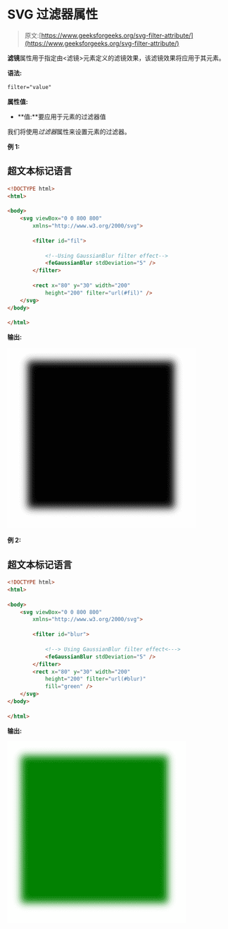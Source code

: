 # SVG 过滤器属性

> 原文:[https://www.geeksforgeeks.org/svg-filter-attribute/](https://www.geeksforgeeks.org/svg-filter-attribute/)

**滤镜**属性用于指定由<滤镜>元素定义的滤镜效果，该滤镜效果将应用于其元素。

**语法:**

```html
filter="value"

```

**属性值:**

*   **值:**要应用于元素的过滤器值

我们将使用*过滤器*属性来设置元素的过滤器。

**例 1:**

## 超文本标记语言

```html
<!DOCTYPE html>
<html>

<body>
    <svg viewBox="0 0 800 800" 
        xmlns="http://www.w3.org/2000/svg">

        <filter id="fil">

            <!--Using GaussianBlur filter effect-->
            <feGaussianBlur stdDeviation="5" />
        </filter>

        <rect x="80" y="30" width="200" 
            height="200" filter="url(#fil)" />
    </svg>
</body>

</html>
```

**输出:**

![](img/97620ab82563cd987dd3acbcd50b3564.png)

**例 2:**

## 超文本标记语言

```html
<!DOCTYPE html>
<html>

<body>
    <svg viewBox="0 0 800 800" 
        xmlns="http://www.w3.org/2000/svg">

        <filter id="blur">

            <!--> Using GaussianBlur filter effect<--->
            <feGaussianBlur stdDeviation="5" />
        </filter>
        <rect x="80" y="30" width="200" 
            height="200" filter="url(#blur)" 
            fill="green" />
    </svg>
</body>

</html>
```

**输出:**

![](img/84bde2fd264b5333761d14d31e9c156a.png)